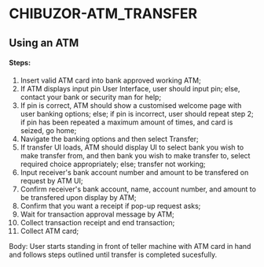# CHIBUZOR-ATM_TRANSFER

## Using an ATM

#### Steps:
1. Insert valid ATM card into bank approved working ATM;
2. If ATM displays input pin User Interface, user should input pin;
  else, contact your bank or security man for help;
3. If pin is correct, ATM should show a customised welcome page with user banking options;
  else; if pin is incorrect, user should repeat step 2;
        if pin has been repeated a maximum amount of times, and card is seized, go home;
4. Navigate the banking options and then select Transfer;
5. If transfer UI loads, ATM should display UI to select bank you wish to make transfer from, and then bank you wish to make transfer to, select required choice appropriately;
  else; transfer not working;
6. Input receiver's bank account number and amount to be transfered on request by ATM UI; 
7. Confirm receiver's bank account, name, account number, and amount to be transfered upon display by ATM;
8. Confirm that you want a receipt if pop-up request asks;
9. Wait for transaction approval message by ATM;
10. Collect transaction receipt and end transaction;
11. Collect ATM card;

Body:
User starts standing in front of teller machine with ATM card in hand and follows steps outlined until transfer is completed sucesfully.
